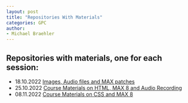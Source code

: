 ```yaml
---
layout: post
title: "Repositories With Materials"
categories: GPC
author:
- Michael Braehler
---
```


## Repositories with materials, one for each session:
- 18.10.2022 [Images, Audio files and MAX patches](https://github.com/mibrs/GPC5L03)
- 25.10.2022 [Course Materials on HTML, MAX 8 and Audio Recording](https://github.com/mibrs/GPC5L03)
- 08.11.2022 [Course Materials on CSS and MAX 8](https://github.com/mibrs/GPC5L05)
